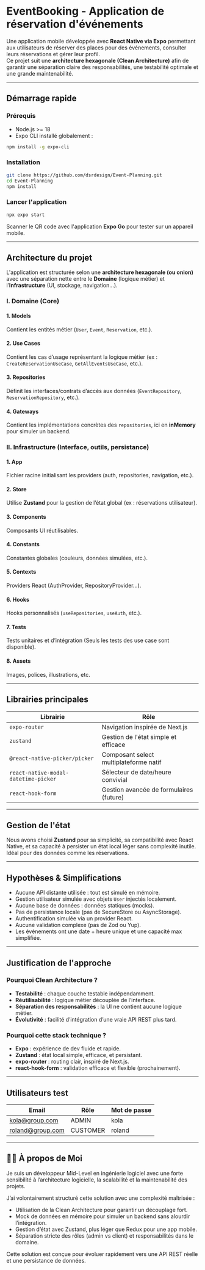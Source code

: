 # EventBooking - Application de réservation d'événements

Une application mobile développée avec **React Native via Expo** permettant aux utilisateurs de réserver des places pour des événements, consulter leurs réservations et gérer leur profil.  
Ce projet suit une **architecture hexagonale (Clean Architecture)** afin de garantir une séparation claire des responsabilités, une testabilité optimale et une grande maintenabilité.

---

## Démarrage rapide

### Prérequis

- Node.js >= 18
- Expo CLI installé globalement :

```bash
npm install -g expo-cli
```

### Installation

```bash
git clone https://github.com/dsrdesign/Event-Planning.git
cd Event-Planning
npm install
```

### Lancer l'application

```bash
npx expo start
```

Scanner le QR code avec l'application **Expo Go** pour tester sur un appareil mobile.

---

## Architecture du projet

L'application est structurée selon une **architecture hexagonale (ou onion)** avec une séparation nette entre le **Domaine** (logique métier) et l’**Infrastructure** (UI, stockage, navigation...).

### I. Domaine (Core)

#### 1. Models

Contient les entités métier (`User`, `Event`, `Reservation`, etc.).

#### 2. Use Cases

Contient les cas d’usage représentant la logique métier (ex : `CreateReservationUseCase`, `GetAllEventsUseCase`, etc.).

#### 3. Repositories

Définit les interfaces/contrats d’accès aux données (`EventRepository`, `ReservationRepository`, etc.).

#### 4. Gateways

Contient les implémentations concrètes des `repositories`, ici en **inMemory** pour simuler un backend.

### II. Infrastructure (Interface, outils, persistance)

#### 1. App

Fichier racine initialisant les providers (auth, repositories, navigation, etc.).

#### 2. Store

Utilise **Zustand** pour la gestion de l’état global (ex : réservations utilisateur).

#### 3. Components

Composants UI réutilisables.

#### 4. Constants

Constantes globales (couleurs, données simulées, etc.).

#### 5. Contexts

Providers React (AuthProvider, RepositoryProvider...).

#### 6. Hooks

Hooks personnalisés (`useRepositories`, `useAuth`, etc.).

#### 7. Tests

Tests unitaires et d’intégration (Seuls les tests des use case sont disponible).

#### 8. Assets

Images, polices, illustrations, etc.

---

## Librairies principales

| Librairie                             | Rôle                                        |
|--------------------------------------|---------------------------------------------|
| `expo-router`                        | Navigation inspirée de Next.js              |
| `zustand`                            | Gestion de l'état simple et efficace       |
| `@react-native-picker/picker`        | Composant select multiplateforme natif      |
| `react-native-modal-datetime-picker` | Sélecteur de date/heure convivial           |
| `react-hook-form`                    | Gestion avancée de formulaires (future)     |

---

## Gestion de l'état

Nous avons choisi **Zustand** pour sa simplicité, sa compatibilité avec React Native, et sa capacité à persister un état local léger sans complexité inutile. Idéal pour des données comme les réservations.

---

## Hypothèses & Simplifications

- Aucune API distante utilisée : tout est simulé en mémoire.
- Gestion utilisateur simulée avec objets `User` injectés localement.
- Aucune base de données : données statiques (mocks).
- Pas de persistance locale (pas de SecureStore ou AsyncStorage).
- Authentification simulée via un provider React.
- Aucune validation complexe (pas de Zod ou Yup).
- Les événements ont une date + heure unique et une capacité max simplifiée.

---

## Justification de l'approche

### Pourquoi Clean Architecture ?

- **Testabilité** : chaque couche testable indépendamment.
- **Réutilisabilité** : logique métier découplée de l’interface.
- **Séparation des responsabilités** : la UI ne contient aucune logique métier.
- **Évolutivité** : facilité d’intégration d’une vraie API REST plus tard.

### Pourquoi cette stack technique ?

- **Expo** : expérience de dev fluide et rapide.
- **Zustand** : état local simple, efficace, et persistant.
- **expo-router** : routing clair, inspiré de Next.js.
- **react-hook-form** : validation efficace et flexible (prochainement).

---

## Utilisateurs test

| Email              | Rôle     | Mot de passe |
|--------------------|----------|--------------|
| kola@group.com     | ADMIN    | kola         |
| roland@group.com   | CUSTOMER | roland       |



---

## 👨‍💻 À propos de Moi

Je suis un développeur Mid-Level en ingénierie logiciel avec une forte sensibilité à l’architecture logicielle, la scalabilité et la maintenabilité des projets.  

J’ai volontairement structuré cette solution avec une complexité maîtrisée :

- Utilisation de la Clean Architecture pour garantir un découplage fort.
- Mock de données en mémoire pour simuler un backend sans alourdir l’intégration.
- Gestion d’état avec Zustand, plus léger que Redux pour une app mobile.
- Séparation stricte des rôles (admin vs client) et responsabilités dans le domaine.

Cette solution est conçue pour évoluer rapidement vers une API REST réelle et une persistance de données.
